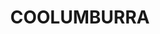 ---
lastmod: '2025-04-06T06:05:20+00:00'
latitude: -35.04794638
layout: suburb
longitude: 150.1050797
postcode: '2622'
state: NSW
title: COOLUMBURRA
url: /nsw/coolumburra/
---